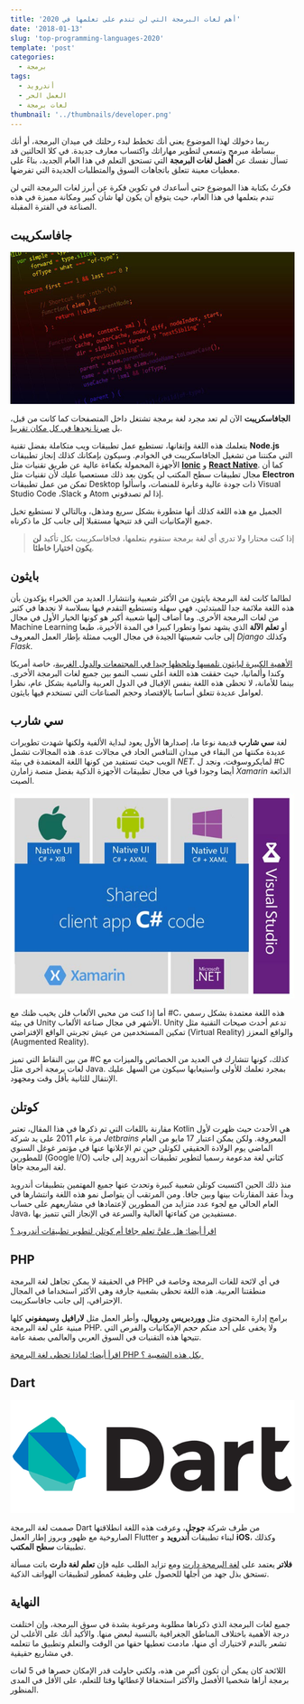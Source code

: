```yaml
---
title: 'أهم لغات البرمجة التي لن تندم على تعلمها في 2020'
date: '2018-01-13'
slug: 'top-programming-languages-2020'
template: 'post'
categories:
  - برمجة
tags:
  - أندرويد
  - العمل الحر
  - لغات برمجة
thumbnail: '../thumbnails/developer.png'
---
```


ربما دخولك لهذا الموضوع يعني أنك تخطط لبدء رحلتك في ميدان البرمجة، أو أنك ببساطة مبرمج وتسعى لتطوير مهاراتك واكتساب معارف جديدة. في كلا الحالتين قد تسأل نفسك عن **أفضل لغات البرمجة** التي تستحق التعلم في هذا العام الجديد، بناءً على معطيات معينة تتعلق باتجاهات السوق والمتطلبات الجديدة التي تفرضها.

فكرتُ بكتابة هذا الموضوع حتى أساعدك في تكوين فكرة عن أبرز لغات البرمجة التي لن تندم بتعلمها في هذا العام، حيث يتوقع أن يكون لها شأن كبير ومكانة مميزة في هذه الصناعة في الفترة المقبلة.

## جافاسكريبت

[![جافاسكريبت](../images/javascript.jpg)](../images/javascript.jpg)

**الجافاسكريبت** الآن لم تعد مجرد لغة برمجة تشتغل داخل المتصفحات كما كانت من قبل، بل [صرنا نجدها في كل مكان تقريبا](https://www.tutomena.com/web-development/javascript/javascript-dominance/).

بتعلمك هذه اللغة وإتقانها، تستطيع عمل تطبيقات ويب متكاملة بفضل تقنية **Node.js** التي مكنتنا من تشغيل الجافاسكريبت في الخوادم. وسيكون بإمكانك كذلك إنجاز تطبيقات الأجهزة المحمولة بكفاءة عالية عن طريق تقنيات مثل [**Ionic**](https://www.tutomena.com/web-development/javascript/introduction-to-ionic2/) و [**React Native**](https://www.tutomena.com/web-development/javascript/%d9%85%d9%82%d8%af%d9%85%d8%a9-%d8%b9%d9%86-react-native/). كما أن مجال تطبيقات سطح المكتب لن يكون بعد ذلك مستعصيا عليك لأن تقنيات مثل **Electron** تمكن من عمل تطبيقات Desktop ذات جودة عالية وعابرة للمنصات، واسألوا Visual Studio Code ،Slack و Atom إذا لم تصدقوني.

الجميل مع هذه اللغة كذلك أنها متطورة بشكل سريع ومذهل، وبالتالي لا نستطيع تخيل جميع الإمكانيات التي قد تتيحها مستقبلا إلى جانب كل ما ذكرناه.

> إذا كنت محتارا ولا تدري أي لغة برمجة ستقوم بتعلمها، فجافاسكريبت بكل تأكيد **لن يكون اختيارا خاطئا**.

## بايثون

لطالما كانت لغة البرمجة بايثون من الأكثر شعبية وانتشارا. العديد من الخبراء يؤكدون بأن هذه اللغة ملائمة جدا للمبتدئين، فهي سهلة وتستطيع التقدم فيها بسلاسة لا نجدها في كثير من لغات البرمجة الأخرى. وما أضاف إليها شعبية أكبر هو كونها الخيار الأول في مجال Machine Learning أو **تعلم الآلة** الذي يشهد نموا وتطورا كبيرا في المدة الأخيرة، طبعا إلى جانب شعبيتها الجيدة في مجال الويب ممثلة بإطار العمل المعروف _Django_ وكذلك _Flask_.

[الأهمية الكبيرة لبايثون نلمسها ونلحظها جيدا في المجتمعات والدول الغربية](https://www.tutomena.com/web-development/growth-python-programming-language/)، خاصة أمريكا وكندا وألمانيا، حيث حققت هذه اللغة أعلى نسب النمو بين جميع لغات البرمجة الأخرى. بينما للأمانة، لا تحظى هذه اللغة بنفس الإقبال في الدول العربية والنامية بشكل عام، نظرا لعوامل عديدة تتعلق أساسا بالإقتصاد وحجم الصناعات التي تستخدم فيها بايثون.

## سي شارب

لغة **سي شارب** قديمة نوعا ما، إصدارها الأول يعود لبداية الألفية ولكنها شهدت تطويرات عديدة مكنتها من البقاء في ميدان التنافس الحاد في مجالات عدة. هذه المجالات تشمل الويب حيث تستفيد من كونها اللغة المعتمدة في بيئة _NET._ لمايكروسوفت، ونجد ل #C أيضا وجودا قويا في مجال تطبيقات الأجهزة الذكية بفضل منصة زامارن _Xamarin_ الذائعة الصيت.

[![سي شارب ـ تطبيقات الهواتف الذكية](../images/csharp-native-apps.jpg)](../images/csharp-native-apps.jpg)

أما إذا كنت من محبي الألعاب فلن يخيب ظنك مع #C، هذه اللغة معتمدة بشكل رسمي في بيئة Unity الأشهر في مجال صناعة الألعاب. Unity تدعم أحدث صيحات التقنية مثل تمكين المستخدمين من عيش تجربتي الواقع الإفتراضي (Virtual Reality) والواقع المعزز (Augmented Reality).

من بين النقاط التي تميز #C كذلك، كونها تتشارك في العديد من الخصائص والميزات مع لغات برمجة أخرى مثل Java. بمجرد تعلمك للأولى واستيعابها سيكون من السهل عليك الإنتقال للثانية بأقل وقت ومجهود.

## كوتلن

مقارنة باللغات التي تم ذكرها في هذا المقال، تعتبر Kotlin هي الأحدث حيث ظهرت لأول مرة عام 2011 على يد شركة _Jetbrains_ المعروفة. ولكن يمكن اعتبار 17 مايو من العام الماضي يوم الولادة الحقيقي لكوتلن حين تم الإعلانها عنها في مؤتمر غوغل السنوي للمطورين (Google I/O) كثاني لغة مدعومة رسميا لتطوير تطبيقات أندرويد إلى جانب لغة البرمجة جافا.

منذ ذلك الحين اكتسبت كوتلن شعبية كبيرة وتحدث عنها جميع المهتمين بتطبيقات أندرويد وبدأ عقد المقارنات بينها وبين جافا. ومن المرتقب أن يتواصل نمو هذه اللغة وانتشارها في العام الحالي مع لجوء عدد متزايد من المطورين لإعتمادها في مشاريعهم على حساب Java، مستفيدين من كفاءتها العالية والسرعة في الإنجاز التي تتميز بها.

[اقرأ أيضا: هل عليَّ تعلم جافا أم كوتلن لتطوير تطبيقات أندرويد ؟](https://www.tutomena.com/web-development/java-or-kotlin-android-development/)

## PHP

في الحقيقة لا يمكن تجاهل لغة البرمجة PHP في أي لائحة للغات البرمجة وخاصة في منطقتنا العربية. هذه اللغة تحظى بشعبية جارفة وهي الأكثر استخداما في المجال الإحترافي، إلى جانب جافاسكريبت.

برامج إدارة المحتوى مثل **ووردبريس** و**دروبال**، وأطر العمل مثل **لارافيل** و**سيمفوني** كلها مبنية على لغة البرمجة PHP. ولا يخفى على أحد منكم حجم الإمكانيات والفرص التي تتيحها هذه التقنيات في السوق العربي والعالمي بصفة عامة.

[اقرأ أيضا: لماذا تحظى لغة البرمجة PHP بكل هذه الشعبية ؟ ](https://www.tutomena.com/web-development/php/why-php-is-so-popular/)

## Dart

![لغة البرمجة Dart](../images/dart-programming-language.png)

صممت لغة البرمجة Dart من طرف شركة **جوجل**، وعرفت هذه اللغة انطلاقتها الصاروخية مع ظهور وبروز إطار العمل Flutter لبناء تطبيقات **أندرويد** و **iOS**، وكذلك تطبيقات **سطح المكتب**.

**فلاتر** يعتمد على [لغة البرمجة دارت](https://dart.dev/) ومع تزايد الطلب عليه فإن **تعلم لغة دارت** باتت مسألة تستحق بذل جهد من أجلها للحصول على وظيفة كمطور لتطبيقات الهواتف الذكية.

## النهاية

جميع لغات البرمجة الذي ذكرناها مطلوبة ومرغوبة بشدة في سوق البرمجة، وإن اختلفت درجة الأهمية باختلاف المناطق الجغرافية بالنسبة لبعض منها. والأكيد أنك على الأغلب لن تشعر بالندم لاختيارك أي منها، مادمت تعطيها حقها من الوقت والتعلم وتطبيق ما تتعلمه في مشاريع حقيقية.

اللائحة كان يمكن أن تكون أكبر من هذه، ولكني حاولت قدر الإمكان حصرها في 5 لغات برمجة أراها شخصيا الأفضل والأكثر استحقاقا لإعطائها وقتا للتعلم، على الأقل في المدى المنظور.
